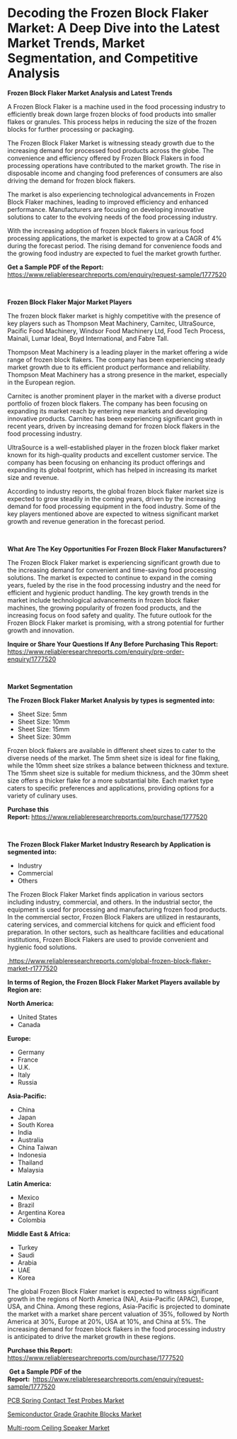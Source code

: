 <p><h1>Decoding the Frozen Block Flaker Market: A Deep Dive into the Latest Market Trends, Market Segmentation, and Competitive Analysis</h1></p><p><strong>Frozen Block Flaker Market Analysis and Latest Trends</strong></p>
<p><p>A Frozen Block Flaker is a machine used in the food processing industry to efficiently break down large frozen blocks of food products into smaller flakes or granules. This process helps in reducing the size of the frozen blocks for further processing or packaging.</p><p>The Frozen Block Flaker Market is witnessing steady growth due to the increasing demand for processed food products across the globe. The convenience and efficiency offered by Frozen Block Flakers in food processing operations have contributed to the market growth. The rise in disposable income and changing food preferences of consumers are also driving the demand for frozen block flakers.</p><p>The market is also experiencing technological advancements in Frozen Block Flaker machines, leading to improved efficiency and enhanced performance. Manufacturers are focusing on developing innovative solutions to cater to the evolving needs of the food processing industry.</p><p>With the increasing adoption of frozen block flakers in various food processing applications, the market is expected to grow at a CAGR of 4% during the forecast period. The rising demand for convenience foods and the growing food industry are expected to fuel the market growth further.</p></p>
<p><strong>Get a Sample PDF of the Report:&nbsp;</strong> <a href="https://www.reliableresearchreports.com/enquiry/request-sample/1777520">https://www.reliableresearchreports.com/enquiry/request-sample/1777520</a></p>
<p>&nbsp;</p>
<p><strong>Frozen Block Flaker Major Market Players</strong></p>
<p><p>The frozen block flaker market is highly competitive with the presence of key players such as Thompson Meat Machinery, Carnitec, UltraSource, Pacific Food Machinery, Windsor Food Machinery Ltd, Food Tech Process, Mainali, Lumar Ideal, Boyd International, and Fabre Tall. </p><p>Thompson Meat Machinery is a leading player in the market offering a wide range of frozen block flakers. The company has been experiencing steady market growth due to its efficient product performance and reliability. Thompson Meat Machinery has a strong presence in the market, especially in the European region.</p><p>Carnitec is another prominent player in the market with a diverse product portfolio of frozen block flakers. The company has been focusing on expanding its market reach by entering new markets and developing innovative products. Carnitec has been experiencing significant growth in recent years, driven by increasing demand for frozen block flakers in the food processing industry.</p><p>UltraSource is a well-established player in the frozen block flaker market known for its high-quality products and excellent customer service. The company has been focusing on enhancing its product offerings and expanding its global footprint, which has helped in increasing its market size and revenue.</p><p>According to industry reports, the global frozen block flaker market size is expected to grow steadily in the coming years, driven by the increasing demand for food processing equipment in the food industry. Some of the key players mentioned above are expected to witness significant market growth and revenue generation in the forecast period.</p></p>
<p>&nbsp;</p>
<p><strong>What Are The Key Opportunities For Frozen Block Flaker Manufacturers?</strong></p>
<p><p>The Frozen Block Flaker market is experiencing significant growth due to the increasing demand for convenient and time-saving food processing solutions. The market is expected to continue to expand in the coming years, fueled by the rise in the food processing industry and the need for efficient and hygienic product handling. The key growth trends in the market include technological advancements in frozen block flaker machines, the growing popularity of frozen food products, and the increasing focus on food safety and quality. The future outlook for the Frozen Block Flaker market is promising, with a strong potential for further growth and innovation.</p></p>
<p><strong>Inquire or Share Your Questions If Any Before Purchasing This Report:</strong> <a href="https://www.reliableresearchreports.com/enquiry/pre-order-enquiry/1777520">https://www.reliableresearchreports.com/enquiry/pre-order-enquiry/1777520</a></p>
<p>&nbsp;</p>
<p><strong>Market Segmentation</strong></p>
<p><strong>The Frozen Block Flaker Market Analysis by types is segmented into:</strong></p>
<p><ul><li>Sheet Size: 5mm</li><li>Sheet Size: 10mm</li><li>Sheet Size: 15mm</li><li>Sheet Size: 30mm</li></ul></p>
<p><p>Frozen block flakers are available in different sheet sizes to cater to the diverse needs of the market. The 5mm sheet size is ideal for fine flaking, while the 10mm sheet size strikes a balance between thickness and texture. The 15mm sheet size is suitable for medium thickness, and the 30mm sheet size offers a thicker flake for a more substantial bite. Each market type caters to specific preferences and applications, providing options for a variety of culinary uses.</p></p>
<p><strong>Purchase this Report:&nbsp;</strong><a href="https://www.reliableresearchreports.com/purchase/1777520">https://www.reliableresearchreports.com/purchase/1777520</a></p>
<p>&nbsp;</p>
<p><strong>The Frozen Block Flaker Market Industry Research by Application is segmented into:</strong></p>
<p><ul><li>Industry</li><li>Commercial</li><li>Others</li></ul></p>
<p><p>The Frozen Block Flaker Market finds application in various sectors including industry, commercial, and others. In the industrial sector, the equipment is used for processing and manufacturing frozen food products. In the commercial sector, Frozen Block Flakers are utilized in restaurants, catering services, and commercial kitchens for quick and efficient food preparation. In other sectors, such as healthcare facilities and educational institutions, Frozen Block Flakers are used to provide convenient and hygienic food solutions.</p></p>
<p><a href="https://www.reliableresearchreports.com/global-frozen-block-flaker-market-r1777520">&nbsp;https://www.reliableresearchreports.com/global-frozen-block-flaker-market-r1777520</a></p>
<p><strong>In terms of Region, the Frozen Block Flaker Market Players available by Region are:</strong></p>
<p>
    <p> <strong> North America: </strong>
        <ul>
            <li>United States</li>
            <li>Canada</li>
        </ul>
        </p> 
    <p> <strong> Europe: </strong>
        <ul>
            <li>Germany</li>
            <li>France</li>
            <li>U.K.</li>
            <li>Italy</li>
            <li>Russia</li>
        </ul>
        </p> 
    <p> <strong> Asia-Pacific: </strong>
        <ul>
            <li>China</li>
            <li>Japan</li>
            <li>South Korea</li>
            <li>India</li>
            <li>Australia</li>
            <li>China Taiwan</li>
            <li>Indonesia</li>
            <li>Thailand</li>
            <li>Malaysia</li>
        </ul>
        </p> 
    <p> <strong> Latin America: </strong>
        <ul>
            <li>Mexico</li>
            <li>Brazil</li>
            <li>Argentina Korea</li>
            <li>Colombia</li>
        </ul>
        </p> 
    <p> <strong> Middle East & Africa: </strong>
        <ul>
            <li>Turkey</li>
            <li>Saudi</li>
            <li>Arabia</li>
            <li>UAE</li>
            <li>Korea</li>
        </ul>
    </p>
    </p>
<p><p>The global Frozen Block Flaker market is expected to witness significant growth in the regions of North America (NA), Asia-Pacific (APAC), Europe, USA, and China. Among these regions, Asia-Pacific is projected to dominate the market with a market share percent valuation of 35%, followed by North America at 30%, Europe at 20%, USA at 10%, and China at 5%. The increasing demand for frozen block flakers in the food processing industry is anticipated to drive the market growth in these regions.</p></p>
<p><strong>Purchase this Report: </strong><a href="https://www.reliableresearchreports.com/purchase/1777520">https://www.reliableresearchreports.com/purchase/1777520</a></p>
<p>&nbsp;<strong>Get a Sample PDF of the Report:&nbsp;&nbsp;</strong><a href="https://www.reliableresearchreports.com/enquiry/request-sample/1777520">https://www.reliableresearchreports.com/enquiry/request-sample/1777520</a></p>
<p><strong></strong></p>
<p><p><a href="https://github.com/lesliranch56456/Market-Research-Report-List-1/blob/main/pcb-spring-contact-test-probes-market.md">PCB Spring Contact Test Probes Market</a></p><p><a href="https://github.com/colme52/Market-Research-Report-List-1/blob/main/semiconductor-grade-graphite-blocks-market.md">Semiconductor Grade Graphite Blocks Market</a></p><p><a href="https://github.com/traceygray97887/Market-Research-Report-List-1/blob/main/multi-room-ceiling-speaker-market.md">Multi-room Ceiling Speaker Market</a></p></p>